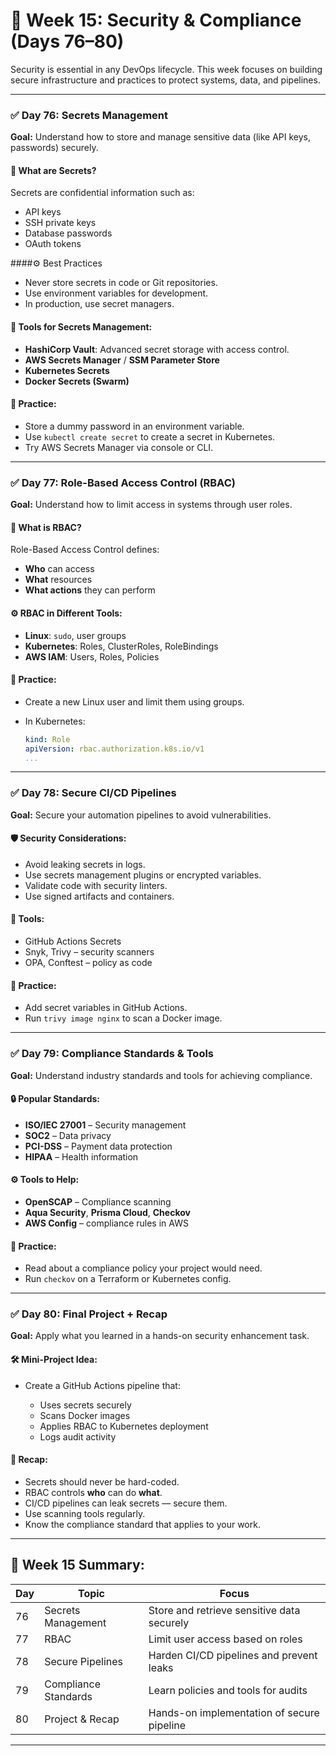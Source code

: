 # 🚨 **Week 15: Security & Compliance (Days 76–80)**

Security is essential in any DevOps lifecycle. This week focuses on building secure infrastructure and practices to protect systems, data, and pipelines.

---

### ✅ **Day 76: Secrets Management**

**Goal:** Understand how to store and manage sensitive data (like API keys, passwords) securely.

#### 🔐 What are Secrets?

Secrets are confidential information such as:

* API keys
* SSH private keys
* Database passwords
* OAuth tokens

####⚙️ Best Practices

* Never store secrets in code or Git repositories.
* Use environment variables for development.
* In production, use secret managers.

#### 🔧 Tools for Secrets Management:

* **HashiCorp Vault**: Advanced secret storage with access control.
* **AWS Secrets Manager** / **SSM Parameter Store**
* **Kubernetes Secrets**
* **Docker Secrets (Swarm)**

#### 🧪 Practice:

* Store a dummy password in an environment variable.
* Use `kubectl create secret` to create a secret in Kubernetes.
* Try AWS Secrets Manager via console or CLI.

---

### ✅ **Day 77: Role-Based Access Control (RBAC)**

**Goal:** Understand how to limit access in systems through user roles.

#### 🧩 What is RBAC?

Role-Based Access Control defines:

* **Who** can access
* **What** resources
* **What actions** they can perform

#### ⚙️ RBAC in Different Tools:

* **Linux**: `sudo`, user groups
* **Kubernetes**: Roles, ClusterRoles, RoleBindings
* **AWS IAM**: Users, Roles, Policies

#### 🧪 Practice:

* Create a new Linux user and limit them using groups.
* In Kubernetes:

  ```yaml
  kind: Role
  apiVersion: rbac.authorization.k8s.io/v1
  ...
  ```

---

### ✅ **Day 78: Secure CI/CD Pipelines**

**Goal:** Secure your automation pipelines to avoid vulnerabilities.

#### 🛡️ Security Considerations:

* Avoid leaking secrets in logs.
* Use secrets management plugins or encrypted variables.
* Validate code with security linters.
* Use signed artifacts and containers.

#### 🧰 Tools:

* GitHub Actions Secrets
* Snyk, Trivy – security scanners
* OPA, Conftest – policy as code

#### 🧪 Practice:

* Add secret variables in GitHub Actions.
* Run `trivy image nginx` to scan a Docker image.

---

### ✅ **Day 79: Compliance Standards & Tools**

**Goal:** Understand industry standards and tools for achieving compliance.

#### 🔒 Popular Standards:

* **ISO/IEC 27001** – Security management
* **SOC2** – Data privacy
* **PCI-DSS** – Payment data protection
* **HIPAA** – Health information

#### ⚙️ Tools to Help:

* **OpenSCAP** – Compliance scanning
* **Aqua Security**, **Prisma Cloud**, **Checkov**
* **AWS Config** – compliance rules in AWS

#### 🧪 Practice:

* Read about a compliance policy your project would need.
* Run `checkov` on a Terraform or Kubernetes config.

---

### ✅ **Day 80: Final Project + Recap**

**Goal:** Apply what you learned in a hands-on security enhancement task.

#### 🛠️ Mini-Project Idea:

* Create a GitHub Actions pipeline that:

  * Uses secrets securely
  * Scans Docker images
  * Applies RBAC to Kubernetes deployment
  * Logs audit activity

#### 🧠 Recap:

* Secrets should never be hard-coded.
* RBAC controls **who** can do **what**.
* CI/CD pipelines can leak secrets — secure them.
* Use scanning tools regularly.
* Know the compliance standard that applies to your work.

---

## 📝 Week 15 Summary:

| Day | Topic                | Focus                                      |
| --- | -------------------- | ------------------------------------------ |
| 76  | Secrets Management   | Store and retrieve sensitive data securely |
| 77  | RBAC                 | Limit user access based on roles           |
| 78  | Secure Pipelines     | Harden CI/CD pipelines and prevent leaks   |
| 79  | Compliance Standards | Learn policies and tools for audits        |
| 80  | Project & Recap      | Hands-on implementation of secure pipeline |

---
